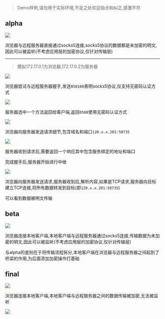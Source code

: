 >Demo样例,请勿用于实际环境,不足之处欢迎指点和纠正,感激不尽

## alpha

![](https://cdn.jsdelivr.net/gh/AMDyesIntelno/PicGoImg@master/202205231745700.png)

浏览器与远程服务器直接通过socks5连接,socks5协议的数据都是未加密的明文,因此可以被监听(不考虑应用层的加密协议,仅针对传输层)

---

>模拟172.17.0.1为浏览器,172.17.0.2为服务器

![](https://cdn.jsdelivr.net/gh/AMDyesIntelno/PicGoImg@master/202205231950470.png)

浏览器尝试与远程服务器握手,发送`050100`表明socks5协议,仅支持无密码认证方式

![](https://cdn.jsdelivr.net/gh/AMDyesIntelno/PicGoImg@master/202205231952390.png)

服务器选中一个方法返回给客户端,返回`0500`使用无密码认证方式

![](https://cdn.jsdelivr.net/gh/AMDyesIntelno/PicGoImg@master/202205231959935.png)

浏览器向服务器发送请求细节,包含域名和端口`120.x.x.201:50735`

![](https://cdn.jsdelivr.net/gh/AMDyesIntelno/PicGoImg@master/202205232001697.png)

服务器收到请求后,需要返回一个响应其中包含服务绑定的地址和端口

完成握手后,服务器开始进行中继

![](https://cdn.jsdelivr.net/gh/AMDyesIntelno/PicGoImg@master/202205232003674.png)

浏览器向服务器发送请求,服务器收到后,解析内容,如果是TCP请求,服务器向目标建立TCP连接,将所有数据转发到目标(即`120.x.x.201:50735`)

可以看到数据被明文传输

## beta

![](https://cdn.jsdelivr.net/gh/AMDyesIntelno/PicGoImg@master/202205231746054.png)

浏览器连接本地客户端,本地客户端与远程服务器通过socks5连接,传输数据为未加密的明文,因此可以被监听(不考虑应用层的加密协议,仅针对传输层)

与alpha的差别在于将传输流程拆分,本地客户端在浏览器与远程服务器之间起到了桥梁的作用,为后面添加加密操作打基础

## final

![](https://cdn.jsdelivr.net/gh/AMDyesIntelno/PicGoImg@master/202205231747614.png)

浏览器连接本地客户端,本地客户端与远程服务器之间的数据传输被加密,无法被监听

![](https://cdn.jsdelivr.net/gh/AMDyesIntelno/PicGoImg@master/202205232217158.png)
